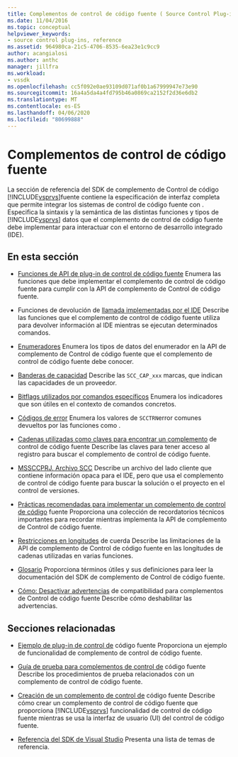 ```yaml
---
title: Complementos de control de código fuente ( Source Control Plug-ins) Microsoft Docs
ms.date: 11/04/2016
ms.topic: conceptual
helpviewer_keywords:
- source control plug-ins, reference
ms.assetid: 964980ca-21c5-4706-8535-6ea23e1c9cc9
author: acangialosi
ms.author: anthc
manager: jillfra
ms.workload:
- vssdk
ms.openlocfilehash: cc5f092e0ae93109d071af0b1a67999947e73e90
ms.sourcegitcommit: 16a4a5da4a4fd795b46a0869ca2152f2d36e6db2
ms.translationtype: MT
ms.contentlocale: es-ES
ms.lasthandoff: 04/06/2020
ms.locfileid: "80699888"
---
```

# <a name="source-control-plug-ins"></a>Complementos de control de código fuente
La sección de referencia del SDK de complemento de Control de código [!INCLUDE[vsprvs](../code-quality/includes/vsprvs_md.md)]fuente contiene la especificación de interfaz completa que permite integrar los sistemas de control de código fuente con . Especifica la sintaxis y la semántica de las distintas funciones y tipos de [!INCLUDE[vsprvs](../code-quality/includes/vsprvs_md.md)] datos que el complemento de control de código fuente debe implementar para interactuar con el entorno de desarrollo integrado (IDE).

## <a name="in-this-section"></a>En esta sección
- [Funciones de API de plug-in de control de código fuente](../extensibility/source-control-plug-in-api-functions.md) Enumera las funciones que debe implementar el complemento de control de código fuente para cumplir con la API de complemento de Control de código fuente.

- Funciones de devolución de [llamada implementadas por el IDE](../extensibility/callback-functions-implemented-by-the-ide.md) Describe las funciones que el complemento de control de código fuente utiliza para devolver información al IDE mientras se ejecutan determinados comandos.

- [Enumeradores](../extensibility/enumerators.md) Enumera los tipos de datos del enumerador en la API de complemento de Control de código fuente que el complemento de control de código fuente debe conocer.

- [Banderas de capacidad](../extensibility/capability-flags.md) Describe las `SCC_CAP_xxx` marcas, que indican las capacidades de un proveedor.

- [Bitflags utilizados por comandos específicos](../extensibility/bitflags-used-by-specific-commands.md) Enumera los indicadores que son útiles en el contexto de comandos concretos.

- [Códigos de error](../extensibility/error-codes.md) Enumera los valores de `SCCTRN`error comunes devueltos por las funciones como .

- [Cadenas utilizadas como claves para encontrar un complemento](../extensibility/strings-used-as-keys-for-finding-a-source-control-plug-in.md) de control de código fuente Describe las claves para tener acceso al registro para buscar el complemento de control de código fuente.

- [MSSCCPRJ. Archivo SCC](../extensibility/mssccprj-scc-file.md) Describe un archivo del lado cliente que contiene información opaca para el IDE, pero que usa el complemento de control de código fuente para buscar la solución o el proyecto en el control de versiones.

- [Prácticas recomendadas para implementar un complemento de control de código](../extensibility/best-practices-for-implementing-a-source-control-plug-in.md) fuente Proporciona una colección de recordatorios técnicos importantes para recordar mientras implementa la API de complemento de Control de código fuente.

- [Restricciones en longitudes](../extensibility/restrictions-on-string-lengths.md) de cuerda Describe las limitaciones de la API de complemento de Control de código fuente en las longitudes de cadenas utilizadas en varias funciones.

- [Glosario](../extensibility/source-control-plug-in-glossary.md) Proporciona términos útiles y sus definiciones para leer la documentación del SDK de complemento de Control de código fuente.

- [Cómo: Desactivar advertencias](../extensibility/how-to-turn-off-compatibility-warnings-for-source-control-plug-ins.md) de compatibilidad para complementos de Control de código fuente Describe cómo deshabilitar las advertencias.

## <a name="related-sections"></a>Secciones relacionadas
- [Ejemplo de plug-in de control de](https://www.microsoft.com/download/details.aspx?id=55984) código fuente Proporciona un ejemplo de funcionalidad de complemento de control de código fuente.

- [Guía de prueba para complementos de control de](../extensibility/internals/test-guide-for-source-control-plug-ins.md) código fuente Describe los procedimientos de prueba relacionados con un complemento de control de código fuente.

- [Creación de un complemento de control de](../extensibility/internals/creating-a-source-control-plug-in.md) código fuente Describe cómo crear un complemento de control de código fuente que proporciona [!INCLUDE[vsprvs](../code-quality/includes/vsprvs_md.md)] funcionalidad de control de código fuente mientras se usa la interfaz de usuario (UI) del control de código fuente.

- [Referencia del SDK de Visual Studio](../extensibility/visual-studio-sdk-reference.md) Presenta una lista de temas de referencia.
